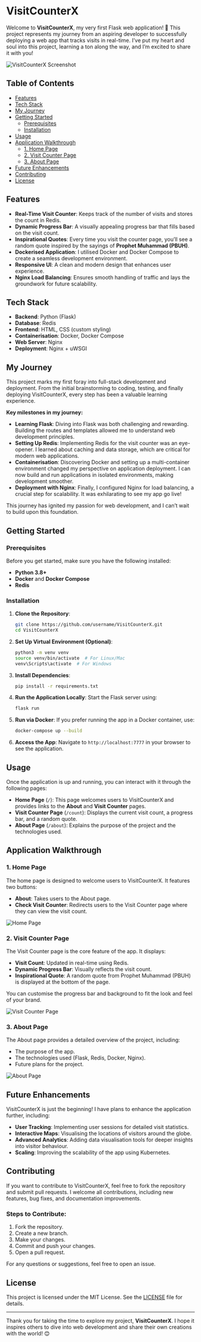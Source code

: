 # VisitCounterX

Welcome to **VisitCounterX**, my very first Flask web application! 🎉 This project represents my journey from an aspiring developer to successfully deploying a web app that tracks visits in real-time. I’ve put my heart and soul into this project, learning a ton along the way, and I’m excited to share it with you!

![VisitCounterX Screenshot](https://github.com/qais20/Docker-Learning/blob/b6b8cc21bee20448bebd7d5f2d969aed6aa92f7e/VisitCounterX-app/Screenshots/homepage%20-%20visitcounterx.jpg)

## Table of Contents
- [Features](#features)
- [Tech Stack](#tech-stack)
- [My Journey](#my-journey)
- [Getting Started](#getting-started)
  - [Prerequisites](#prerequisites)
  - [Installation](#installation)
- [Usage](#usage)
- [Application Walkthrough](#application-walkthrough)
  - [1. Home Page](#1-home-page)
  - [2. Visit Counter Page](#2-visit-counter-page)
  - [3. About Page](#3-about-page)
- [Future Enhancements](#future-enhancements)
- [Contributing](#contributing)
- [License](#license)

## Features
- **Real-Time Visit Counter**: Keeps track of the number of visits and stores the count in Redis.
- **Dynamic Progress Bar**: A visually appealing progress bar that fills based on the visit count.
- **Inspirational Quotes**: Every time you visit the counter page, you’ll see a random quote inspired by the sayings of **Prophet Muhammad (PBUH)**.
- **Dockerised Application**: I utilised Docker and Docker Compose to create a seamless development environment.
- **Responsive UI**: A clean and modern design that enhances user experience.
- **Nginx Load Balancing**: Ensures smooth handling of traffic and lays the groundwork for future scalability.


## Tech Stack
- **Backend**: Python (Flask)
- **Database**: Redis
- **Frontend**: HTML, CSS (custom styling)
- **Containerisation**: Docker, Docker Compose
- **Web Server**: Nginx
- **Deployment**: Nginx + uWSGI

## My Journey

This project marks my first foray into full-stack development and deployment. From the initial brainstorming to coding, testing, and finally deploying VisitCounterX, every step has been a valuable learning experience. 

**Key milestones in my journey:**
- **Learning Flask**: Diving into Flask was both challenging and rewarding. Building the routes and templates allowed me to understand web development principles.
- **Setting Up Redis**: Implementing Redis for the visit counter was an eye-opener. I learned about caching and data storage, which are critical for modern web applications.
- **Containerisation**: Discovering Docker and setting up a multi-container environment changed my perspective on application deployment. I can now build and run applications in isolated environments, making development smoother.
- **Deployment with Nginx**: Finally, I configured Nginx for load balancing, a crucial step for scalability. It was exhilarating to see my app go live!

This journey has ignited my passion for web development, and I can’t wait to build upon this foundation.

## Getting Started

### Prerequisites
Before you get started, make sure you have the following installed:
- **Python 3.8+**
- **Docker** and **Docker Compose**
- **Redis**

### Installation

1. **Clone the Repository**:
   ```bash
   git clone https://github.com/username/VisitCounterX.git
   cd VisitCounterX
   ```

2. **Set Up Virtual Environment (Optional)**:
   ```bash
   python3 -m venv venv
   source venv/bin/activate  # For Linux/Mac
   venv\Scripts\activate  # For Windows
   ```

3. **Install Dependencies**:
   ```bash
   pip install -r requirements.txt
   ```

4. **Run the Application Locally**:
   Start the Flask server using:
   ```bash
   flask run
   ```

5. **Run via Docker**:
   If you prefer running the app in a Docker container, use:
   ```bash
   docker-compose up --build
   ```

6. **Access the App**:
   Navigate to `http://localhost:7777` in your browser to see the application.

## Usage

Once the application is up and running, you can interact with it through the following pages:

- **Home Page** (`/`): This page welcomes users to VisitCounterX and provides links to the **About** and **Visit Counter** pages.
- **Visit Counter Page** (`/count`): Displays the current visit count, a progress bar, and a random quote.
- **About Page** (`/about`): Explains the purpose of the project and the technologies used.

## Application Walkthrough

### 1. Home Page

The home page is designed to welcome users to VisitCounterX. It features two buttons:
- **About**: Takes users to the About page.
- **Check Visit Counter**: Redirects users to the Visit Counter page where they can view the visit count.

![Home Page](https://github.com/qais20/Docker-Learning/blob/b6b8cc21bee20448bebd7d5f2d969aed6aa92f7e/VisitCounterX-app/Screenshots/homepage%20-%20visitcounterx.jpg)

### 2. Visit Counter Page

The Visit Counter page is the core feature of the app. It displays:
- **Visit Count**: Updated in real-time using Redis.
- **Dynamic Progress Bar**: Visually reflects the visit count.
- **Inspirational Quote**: A random quote from Prophet Muhammad (PBUH) is displayed at the bottom of the page.

You can customise the progress bar and background to fit the look and feel of your brand.

![Visit Counter Page](https://github.com/qais20/Docker-Learning/blob/b6b8cc21bee20448bebd7d5f2d969aed6aa92f7e/VisitCounterX-app/Screenshots/counter%20-%20visitcounterx.jpg) 

### 3. About Page

The About page provides a detailed overview of the project, including:
- The purpose of the app.
- The technologies used (Flask, Redis, Docker, Nginx).
- Future plans for the project.

![About Page](https://github.com/qais20/Docker-Learning/blob/b6b8cc21bee20448bebd7d5f2d969aed6aa92f7e/VisitCounterX-app/Screenshots/about%20-%20visitcounterx.jpg)

## Future Enhancements

VisitCounterX is just the beginning! I have plans to enhance the application further, including:
- **User Tracking**: Implementing user sessions for detailed visit statistics.
- **Interactive Maps**: Visualising the locations of visitors around the globe.
- **Advanced Analytics**: Adding data visualisation tools for deeper insights into visitor behaviour.
- **Scaling**: Improving the scalability of the app using Kubernetes.

## Contributing

If you want to contribute to VisitCounterX, feel free to fork the repository and submit pull requests. I welcome all contributions, including new features, bug fixes, and documentation improvements.

### Steps to Contribute:
1. Fork the repository.
2. Create a new branch.
3. Make your changes.
4. Commit and push your changes.
5. Open a pull request.

For any questions or suggestions, feel free to open an issue.

## License

This project is licensed under the MIT License. See the [LICENSE](https://github.com/username/VisitCounterX/blob/main/LICENSE) file for details.

---

Thank you for taking the time to explore my project, **VisitCounterX**. I hope it inspires others to dive into web development and share their own creations with the world! 😊
